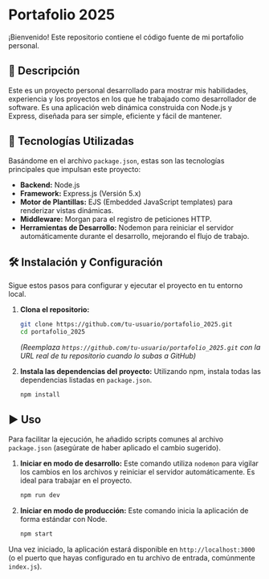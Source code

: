  # Portafolio 2025

 ¡Bienvenido! Este repositorio contiene el código fuente de mi portafolio personal.

 ## 📝 Descripción

 Este es un proyecto personal desarrollado para mostrar mis habilidades, experiencia y los proyectos en los que he trabajado como desarrollador de software. Es una aplicación web dinámica construida con Node.js y Express, diseñada para ser simple, eficiente y fácil de mantener.

 ## 🚀 Tecnologías Utilizadas

 Basándome en el archivo `package.json`, estas son las tecnologías principales que impulsan este proyecto:

 *   **Backend:** Node.js
 *   **Framework:** Express.js (Versión 5.x)
 *   **Motor de Plantillas:** EJS (Embedded JavaScript templates) para renderizar vistas dinámicas.
 *   **Middleware:** Morgan para el registro de peticiones HTTP.
 *   **Herramientas de Desarrollo:** Nodemon para reiniciar el servidor automáticamente durante el desarrollo, mejorando el flujo de trabajo.

 ## 🛠️ Instalación y Configuración

 Sigue estos pasos para configurar y ejecutar el proyecto en tu entorno local.

 1.  **Clona el repositorio:**
     ```bash
     git clone https://github.com/tu-usuario/portafolio_2025.git
     cd portafolio_2025
     ```
     *(Reemplaza `https://github.com/tu-usuario/portafolio_2025.git` con la URL real de tu repositorio cuando lo subas a GitHub)*

 2.  **Instala las dependencias del proyecto:**
     Utilizando npm, instala todas las dependencias listadas en `package.json`.
     ```bash
     npm install
     ```

 ## ▶️ Uso

 Para facilitar la ejecución, he añadido scripts comunes al archivo `package.json` (asegúrate de haber aplicado el cambio sugerido).

 1.  **Iniciar en modo de desarrollo:**
     Este comando utiliza `nodemon` para vigilar los cambios en los archivos y reiniciar el servidor automáticamente. Es ideal para trabajar en el proyecto.
     ```bash
     npm run dev
     ```

 2.  **Iniciar en modo de producción:**
     Este comando inicia la aplicación de forma estándar con Node.
     ```bash
     npm start
     ```

 Una vez iniciado, la aplicación estará disponible en `http://localhost:3000` (o el puerto que hayas configurado en tu archivo de entrada, comúnmente `index.js`).